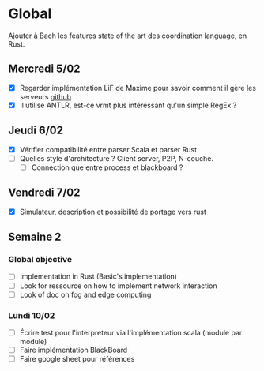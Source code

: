 # Global
Ajouter à Bach les features state of the art des coordination language, en Rust.
## Mercredi 5/02
- [x] Regarder implémentation LiF de Maxime pour savoir comment il gère les serveurs  [github](https://github.com/Maxbever/LIF_Interpreter/blob/master/src/main.rs)
- [x] Il utilise ANTLR, est-ce vrmt plus intéressant qu'un simple RegEx ?
## Jeudi 6/02
- [x] Vérifier compatibilité entre parser Scala et parser Rust
- [ ] Quelles style d'architecture ? Client server, P2P, N-couche.
	- [ ] Connection que entre process et blackboard ?
## Vendredi 7/02
- [x] Simulateur, description et possibilité de portage vers rust
## Semaine 2
### Global objective
- [ ] Implementation in Rust (Basic's implementation)
- [ ] Look for ressource on how to implement network interaction
- [ ] Look of doc on fog and edge computing
### Lundi 10/02
- [ ] Écrire test pour l'interpreteur via l'implémentation scala (module par module)
- [ ] Faire implémentation BlackBoard
- [ ] Faire google sheet pour références